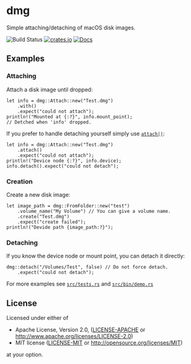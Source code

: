 # dmg

Simple attaching/detaching of macOS disk images.

![Build Status](https://github.com/maciej-irl/dmg/actions/workflows/ci.yml/badge.svg)
[![crates.io](https://img.shields.io/crates/v/dmg.svg)](https://crates.io/crates/dmg)
[![Docs](https://docs.rs/dmg/badge.svg)](https://docs.rs/dmg)

## Examples

### Attaching

Attach a disk image until dropped:

```rust,no_run
let info = dmg::Attach::new("Test.dmg")
    .with()
    .expect("could not attach");
println!("Mounted at {:?}", info.mount_point);
// Detched when 'info' dropped.
```

If you prefer to handle detaching yourself simply use [`attach()`](https://docs.rs/dmg/latest/dmg/struct.Attach.html):

```rust,no_run
let info = dmg::Attach::new("Test.dmg")
    .attach()
    .expect("could not attach");
println!("Device node {:?}", info.device);
info.detach().expect("could not detach");
```

### Creation

Create a new disk image:

```rust,no_run
let image_path = dmg::FromFolder::new("test")
    .volume_name("My Volume") // You can give a volume name.
    .create("Test.dmg")
    .expect("create failed");
println!("Devide path {image_path:?}");
```

### Detaching

If you know the device node or mount point, you can detach it directly:

```rust,no_run
dmg::detach("/Volumes/Test", false) // Do not force detach.
    .expect("could not detach"); 
```

For more examples see [`src/tests.rs`][1] and [`src/bin/demo.rs`][2]

[1]: https://github.com/maciej-irl/dmg/blob/master/src/tests.rs
[2]: https://github.com/maciej-irl/dmg/blob/master/bin/demo.rs

## License

Licensed under either of

 * Apache License, Version 2.0, ([LICENSE-APACHE](LICENSE-APACHE) or <http://www.apache.org/licenses/LICENSE-2.0>)
 * MIT license ([LICENSE-MIT](LICENSE-MIT) or <http://opensource.org/licenses/MIT>)

at your option.
